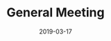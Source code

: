 ---
sitemap: false
subtitle: ""
layout: default
categories: events

img: gm.png
thumbnail: gm.png
modal-id: 1
title: "General Meeting"
description:
date: 2019-03-17
location: KL 208
start-time: 4 PM
end-time: 6 PM  
---